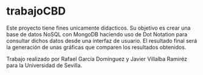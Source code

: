 # trabajoCBD
Este proyecto tiene fines unicamente didacticos. Su objetivo es crear una base de datos NoSQL con MongoDB haciendo uso de Dot Notation para consultar dichos datos desde una interfaz de usuario.
El resultado final será la generación de unas gráficas que comparen los resultados obtenidos.

Trabajo realizado por Rafael García Domínguez y Javier Villalba Ramiréz para la Universidad de Sevilla.
